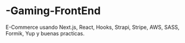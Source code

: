 # -Gaming-FrontEnd
E-Commerce usando Next.js, React, Hooks, Strapi, Stripe, AWS, SASS, Formik, Yup y buenas practicas.
